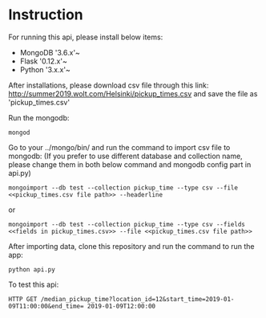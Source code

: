 # Instruction

For running this api, please install below items:
- MongoDB '3.6.x'~
- Flask '0.12.x'~
- Python '3.x.x'~


After installations, please download csv file through this link: http://summer2019.wolt.com/Helsinki/pickup_times.csv and save the file as 'pickup_times.csv'


Run the mongodb:
```
mongod
```


Go to your ../mongo/bin/ and run the command to import csv file to mongodb:
(If you prefer to use different database and collection name, please change them in both below command and mongodb config part in api.py)
```
mongoimport --db test --collection pickup_time --type csv --file <<pickup_times.csv file path>> --headerline
```
or
```
mongoimport --db test --collection pickup_time --type csv --fields <<fields in pickup_times.csv>> --file <<pickup_times.csv file path>>
```


After importing data, clone this repository and run the command to run the app:
```
python api.py
```


To test this api:
```
HTTP GET /median_pickup_time?location_id=12&start_time=2019-01-09T11:00:00&end_time= 2019-01-09T12:00:00
```
